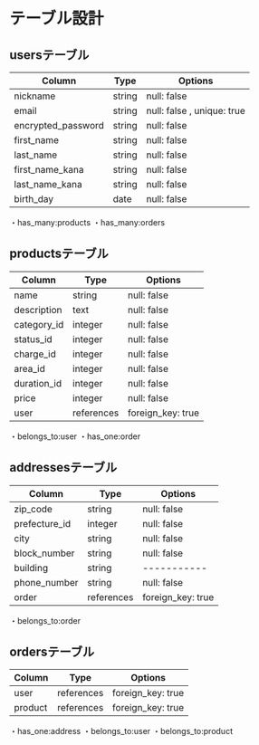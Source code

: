 # テーブル設計

## usersテーブル

|  Column             |  Type    |  Options                   |
|  ----------         |  ------  |  --------                  |
|  nickname           |  string  |  null: false               |
|  email              |  string  |  null: false , unique: true|
|  encrypted_password |  string  |  null: false               |
|  first_name         |  string  |  null: false               |
|  last_name          |  string  |  null: false               |
|  first_name_kana    |  string  |  null: false               |
|  last_name_kana     |  string  |  null: false               |
|  birth_day          |  date    |  null: false               |
・has_many:products
・has_many:orders

## productsテーブル

|  Column              |  Type        |  Options            |
|  ---------           |  ------      |  --------           |
|  name                |  string      |  null: false        |
|  description         |  text        |  null: false        |
|  category_id         |  integer     |  null: false        |
|  status_id           |  integer     |  null: false        |
|  charge_id           |  integer     |  null: false        |
|  area_id             |  integer     |  null: false        |
|  duration_id         |  integer     |  null: false        |
|  price               |  integer     |  null: false        |
|  user                |  references  |  foreign_key: true  |
・belongs_to:user
・has_one:order

## addressesテーブル

|  Column        |  Type        |  Options            |
|  ----------    |  ------      |  --------           |
|  zip_code      |  string      |  null: false        |
|  prefecture_id |  integer     |  null: false        |
|  city          |  string      |  null: false        |
|  block_number  |  string      |  null: false        |
|  building      |  string      |  -----------        |
|  phone_number  |  string      |  null: false        |
|  order         |  references  |  foreign_key: true  |
・belongs_to:order

## ordersテーブル

|  Column       |  Type        |  Options            |
|  ----------   |  ------      |  --------           |
|  user         |  references  |  foreign_key: true  |
|  product      |  references  |  foreign_key: true  |
・has_one:address
・belongs_to:user
・belongs_to:product

